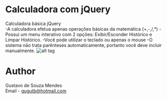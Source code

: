 Calculadora com jQuery
===================

Calculadora básica jQuery<br>
 -A calculadora efetua apenas operações básicas da matemática (+,-,/,*)
 -Possui um menu interativo com 2 opções: Exibir/Esconder Histórico e Limpar Histórico.
 -Você pode utilizar o teclado ou apenas o mouse
 -O sistema não trata parênteses automaticamente, portanto você deve incluir manualmente.
![alt tag](http://i.imgur.com/DiylJ9T.jpg)

Author
==================
Gustavo de Souza Mendes<br>
Email - gugutb@hotmail.com

